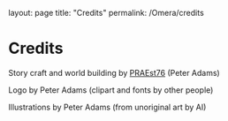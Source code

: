 layout: page
title: "Credits"
permalink: /Omera/credits
# Credits

Story craft and world building by [PRAEst76](https://escapism.fi/PRAEst76) (Peter Adams)

Logo by Peter Adams (clipart and fonts by other people) 

Illustrations by Peter Adams  (from unoriginal art by AI)
